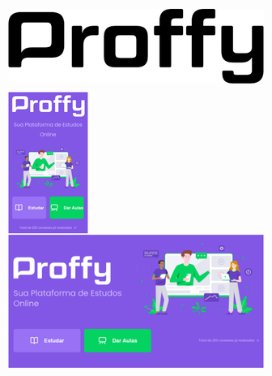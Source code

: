 ![Proffy](./src/assets/images/logo2.svg)

![Proffy](./src/assets/images/layout01.png) ![Proffy](./src/assets/images/layout02.png)
